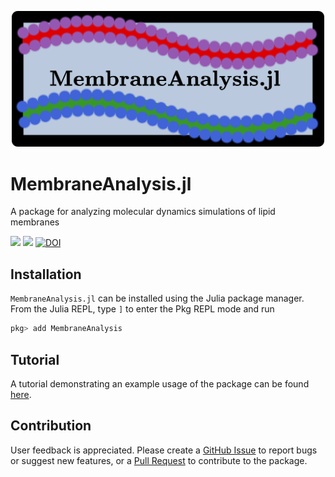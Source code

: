 <p align="center">
<img src="https://github.com/amiralih/MembraneAnalysis.jl/blob/a17308b3e8ef16e4fb446d250a5dc8ec2d1011cd/logo.png" width="500">
</p>

# MembraneAnalysis.jl
A package for analyzing molecular dynamics simulations of lipid membranes

[![](https://github.com/amiralih/MembraneAnalysis.jl/actions/workflows/tests.yml/badge.svg)](https://github.com/amiralih/MembraneAnalysis.jl/actions/workflows/tests.yml/)
[![](https://img.shields.io/badge/docs-latest-blue.svg)](https://amiralih.github.io/MembraneAnalysis.jl/dev)
[![DOI](https://joss.theoj.org/papers/10.21105/joss.05380/status.svg)](https://doi.org/10.21105/joss.05380)

## Installation

`MembraneAnalysis.jl` can be installed using the Julia package manager. From the Julia REPL, type `]` to enter the Pkg REPL mode and run

```julia
pkg> add MembraneAnalysis
```

## Tutorial

A tutorial demonstrating an example usage of the package can be found [here](tutorial/tutorial.md).

## Contribution

User feedback is appreciated. Please create a [GitHub Issue](https://github.com/amiralih/MembraneAnalysis.jl/issues) to report bugs or suggest new features, or a [Pull Request](https://github.com/amiralih/MembraneAnalysis.jl/pulls) to contribute to the package. 
